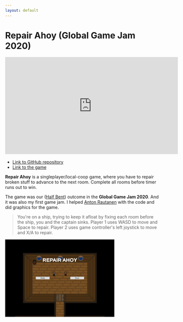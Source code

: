 ```yaml
---
layout: default
---
```


# Repair Ahoy (Global Game Jam 2020)

<p align="center"><iframe width="560" height="315" src="https://www.youtube.com/embed/xFi6Ic_uCyU" frameborder="0" allow="accelerometer; autoplay; clipboard-write; encrypted-media; gyroscope; picture-in-picture" allowfullscreen></iframe></p>

- [Link to GitHub repository](https://github.com/Half-Bent/GGJ2020)
- [Link to the game](https://globalgamejam.org/2020/games/repair-ahoy-9)

**Repair Ahoy** is a singleplayer/local-coop game, where you have to repair broken stuff to advance to the next room. Complete all rooms before timer runs out to win.

The game was our ([Half Bent](https://github.com/Half-Bent)) outcome in the **Global Game Jam 2020**. And it was also my first game jam. I helped [Anton Rautanen](https://github.com/sammuttaja) with the code and did graphics for the game.

> You're on a ship, trying to keep it afloat by fixing each room before the ship, you and the captain sinks. Player 1 uses WASD to move and Space to repair. Player 2 uses game controller's left joystick to move and X/A to repair.

![GGJ2020](images/repair-ahoy2.png)

